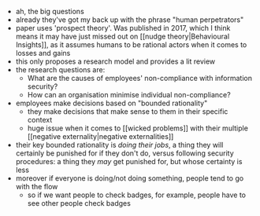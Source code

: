 - ah, the big questions
- already they've got my back up with the phrase "human perpetrators"
- paper uses 'prospect theory'. Was published in 2017, which I think means it may have just missed out on [[nudge theory|Behavioural Insights]], as it assumes humans to be rational actors when it comes to losses and gains
- this only proposes a research model and provides a lit review
- the research questions are:
	- What are the causes of employees' non-compliance with information security?
	- How can an organisation minimise individual non-compliance?
-  employees make decisions based on "bounded rationality"
	- they make decisions that make sense to them in their specific context
	- huge issue when it comes to [[wicked problems]] with their multiple [[negative externality|negative externalities]]
- their key bounded rationality is _doing their jobs_, a thing they will certainly be punished for if they don't do, versus following security procedures: a thing they _may_ get punished for, but whose certainty is less
- moreover if everyone is doing/not doing something, people tend to go with the flow
	- so if we want people to check badges, for example, people have to see other people check badges